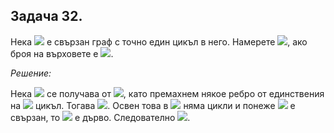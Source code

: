 ## Задача 32.

Нека <img src="https://latex.codecogs.com/svg.latex?\Large&space;G(V,E)"> е свързан граф с точно един цикъл в него. Намерете <img src="https://latex.codecogs.com/svg.latex?\Large&space;|E|">, ако броя на върховете е <img src="https://latex.codecogs.com/svg.latex?\Large&space;|V|=2018">.

*Решение:*

Нека <img src="https://latex.codecogs.com/svg.latex?\Large&space;G'(V,E')"> се получава от <img src="https://latex.codecogs.com/svg.latex?\Large&space;G">, като премахнем някое ребро от единствения на <img src="https://latex.codecogs.com/svg.latex?\Large&space;G"> цикъл. Тогава <img src="https://latex.codecogs.com/svg.latex?\Large&space;|E|=|E'|+1">. Освен това в <img src="https://latex.codecogs.com/svg.latex?\Large&space;G'"> няма цикли и понеже <img src="https://latex.codecogs.com/svg.latex?\Large&space;G'"> е свързан, то <img src="https://latex.codecogs.com/svg.latex?\Large&space;G'"> е дърво. Следователно <img src="https://latex.codecogs.com/svg.latex?\Large&space;|E'|=|V|-1\Rightarrow{|E|=|E'|+1}=|V|-1+1=|V|=2018">.
